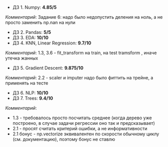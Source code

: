 * ДЗ 1. Numpy: **4.85/5**
  
*Комментарий*: Задание 6: надо было недопустить деления на ноль, а не просто заменить np.nan на нули
* ДЗ 2. Pandas: **5/5**
* ДЗ 3. EDA: **10/10**
* ДЗ 4. KNN, Linear Regression: **9.7/10**

*Комментарий*: 1.3, 3.6 - fit_transform на train, на test tramsform , иначе утечка жанных
* ДЗ 5. Gradient Descent: **9.875/10**

*Комментарий*: 2.2 - scaler и imputer надо было фиттить на трейне, а применять на тесте

* ДЗ 6. NLP: **10/10**
* ДЗ 7. Trees: **9.4/10**

*Комментарий*:
- 1.3 - требовалось просто посчитать среднее (когда дерево уже построено, в случае задачи регрессии оно так и предсказывает)
- 2.1 - просят считать критерий ошибки, а не информативности
- 2.1 бонус - np.vectorize эквивалентен по скорости обычному циклу (см. документацию), поэтому бонус не ставлю
